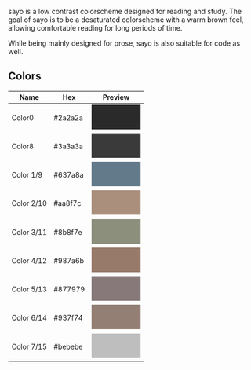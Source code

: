sayo is a low contrast colorscheme designed for reading and study. The goal of sayo is to be a desaturated colorscheme with a warm brown feel, allowing comfortable reading for long periods of time.

While being mainly designed for prose, sayo is also suitable for code as well.

## Colors

Name | Hex  | Preview
---- | ---- | -------
Color0 | #2a2a2a | ![](img/color0.png)
Color8 | #3a3a3a | ![](img/color8.png)
Color 1/9 | #637a8a | ![](img/color1_9.png)
Color 2/10 | #aa8f7c | ![](img/color2_10.png)
Color 3/11 | #8b8f7e | ![](img/color3_11.png)
Color 4/12 | #987a6b | ![](img/color4_12.png)
Color 5/13 | #877979 | ![](img/color5_13.png)
Color 6/14 | #937f74 | ![](img/color6_14.png)
Color 7/15 | #bebebe | ![](img/color7_15.png)
